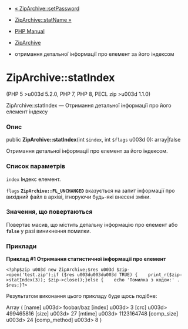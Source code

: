 - [« ZipArchive::setPassword](ziparchive.setpassword.md)
- [ZipArchive::statName »](ziparchive.statname.md)

- [PHP Manual](index.md)
- [ZipArchive](class.ziparchive.md)
- отримання детальної інформації про елемент за його індексом

# ZipArchive::statIndex

(PHP 5 \>u003d 5.2.0, PHP 7, PHP 8, PECL zip \>u003d 1.1.0)

ZipArchive::statIndex — Отримання детальної інформації про його елемент
індексу

### Опис

public **ZipArchive::statIndex**(int `$index`, int `$flags` u003d 0):
array\|false

Отримання детальної інформації про елемент за його індексом.

### Список параметрів

`index`
Індекс елемент.

`flags`
**`ZipArchive::FL_UNCHANGED`** вказується на запит інформації
про вихідний файл в архіві, ігноруючи будь-які внесені зміни.

### Значення, що повертаються

Повертає масив, що містить детальну інформацію про елемент або
**`false`** у разі виникнення помилки.

### Приклади

**Приклад #1 Отримання статистичної інформації про елемент**

` <?php$zip u003d new ZipArchive;$res u003d $zip->open('test.zip');if ($res u003du003du003d TRUE) {    print_r($zip->statIndex(3)); $zip->close();}else {    echo 'Помилка з кодом:' . $res;}?> `

Результатом виконання цього прикладу буде щось подібне:

Array
(
[name] u003d> foobar/baz
[index] u003d> 3
[crc] u003d> 499465816
[size] u003d> 27
[mtime] u003d> 1123164748
[comp_size] u003d> 24
[comp_method] u003d> 8
)
